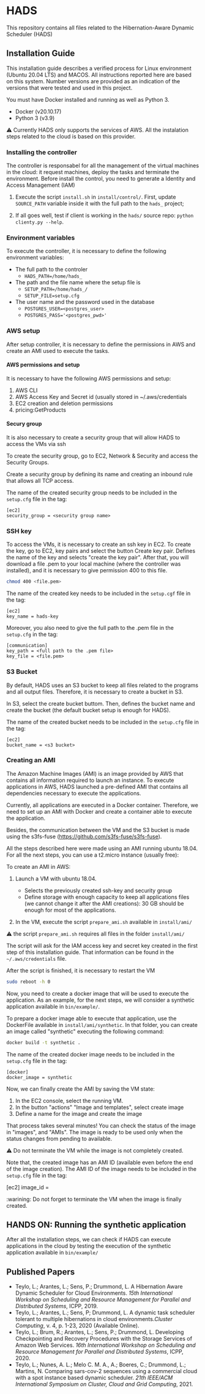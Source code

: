 # HADS

This repository contains all files related to the Hibernation-Aware Dynamic Scheduler (HADS)

## Installation Guide

This installation guide describes a verified process for Linux environment (Ubuntu 20.04 LTS) and MACOS. All instructions reported here are based on this system. Number versions are provided as an indication of the versions that were tested and used in this project. 


You must have Docker installed and running as well as Python 3.

- Docker (v20.10.17)
- Python 3 (v3.9)

:warning: Currently HADS only supports the services of AWS. All the instalation steps related to the cloud is based on this provider.


### Installing the controller

The controller is responsabel for all the management of the virtual machines in the cloud: it request machines, deploy the tasks and terminate the environment. Before install the control, you need to generate a Identity and Access Management (IAM) 

1. Execute the script `install.sh`  in `install/control/`. First, update `SOURCE_PATH` variable inside it with the full path to the `hads_` project;

2. If all goes well, test if client is working in the `hads/` source repo: `python clienty.py --help`.

### Environment variables

To execute the controller, it is necessary to define the following environment variables:

* The full path to the controler
    * `HADS_PATH=/home/hads_ `
* The path and the file name where the setup file is
    * `SETUP_PATH=/home/hads_/`
    * `SETUP_FILE=setup.cfg`
* The user name and the password used in the database
    * `POSTGRES_USER=<postgres_user>`
    * `POSTGRES_PASS='<postgres_pwd>'`



### AWS setup

After setup controller, it is necessary to define the permissions in AWS and create an AMI used to execute the tasks.


#### AWS permissions and setup

It is necessary to have the following AWS permissions and setup:

1. AWS CLI
2. AWS Access Key and Secret id (usually stored in ~/.aws/credentials
3. EC2 creation and deletion permissions
4. pricing:GetProducts

#### Secury group

It is also necessary to create a security group that will allow HADS to access the VMs via ssh

To create the security group, go to EC2, Network & Security and access the Security Groups.

Create a security group by defining its name and creating an inbound rule that allows all TCP access.

The name of the created security group needs to be included in the `setup.cfg` file in the tag:

```
[ec2]
security_group = <security group name>
```

### SSH key

To access the VMs, it is necessary to create an ssh key in EC2. To create the key, go to EC2, key pairs and select the button Create key pair. Defines the name of the key and selects "create the key pair". After that, you will download a file .pem to your local machine (where the controller was installed), and it is necessary to give permission 400 to this file.

```bash
chmod 400 <file.pem>
```

The name of the created key needs to be included in the `setup.cgf` file in the tag:

```
[ec2]
key_name = hads-key
```

Moreover, you also need to give the full path to the .pem file in the `setup.cfg` in the tag:

```
[communication]
key_path = <full path to the .pem file>
key_file = <file.pem>
```


### S3 Bucket

By default, HADS uses an S3 bucket to keep all files related to the programs and all output files. Therefore, it is necessary to create a bucket in S3.

In S3, select the create bucket buttom. Then, defines the bucket name and create the bucket (the default bucket setup is enough for HADS).

The name of the created bucket needs to be included in the `setup.cfg` file in the tag:

```
[ec2]
bucket_name = <s3 bucket>
```


### Creating an AMI

The Amazon Machine Images (AMI) is an image provided by AWS that contains all information required to launch an instance. To execute applications in AWS, HADS launched a pre-defined AMI that contains all dependencies necessary to execute the applications.

Currently, all applications are executed in a Docker container. Therefore, we need to set up an AMI with Docker and create a container able to execute the application.

Besides, the communication between the VM and the S3 bucket is made using the s3fs-fuse (https://github.com/s3fs-fuse/s3fs-fuse).

All the steps described here were made using an AMI running ubuntu 18.04. For all the next steps, you can use a t2.micro instance (usually free):

To create an AMI in AWS:

1. Launch a VM with ubuntu 18.04. 
    * Selects the previously created ssh-key and security group
    * Define storage with enough capacity to keep all applications files (we cannot change it after the AMI creations): 30 GB should be enough for most of the applications.

2. In the VM, execute the script `prepare_ami.sh` available in `install/ami/`

:warning: the script `prepare_ami.sh` requires all files in the folder `install/ami/`


The script will ask for the IAM access key and secret key created in the first step of this installation guide. That information can be found in the `~/.aws/credentials` file.


After the script is finished, it is necessary to restart the VM

```bash
sudo reboot -h 0
```

Now, you need to create a docker image that will be used to execute the application. As an example, for the next steps, we will consider a synthetic application available in `bin/example/`.

To prepare a docker image able to execute that application,  use the DockerFile available in `install/ami/synthetic`. In that folder, you can create an image called "synthetic" executing the following command:

```bash
docker build -t synthetic .
```

The name of the created docker image needs to be included in the `setup.cfg` file in the tag:

```
[docker]
docker_image = synthetic
```


Now, we can finally create the AMI by saving the VM state:

1. In the EC2 console, select the running VM.
2. In the button "actions" "Image and templates", select create image
3. Define a name for the image and create the image

That process takes several minutes! You can check the status of the image in "images", and "AMIs". The image is ready to be used only when the status changes from pending to available.

:warning: Do not terminate the VM while the image is not completely created.

Note that, the created image has an AMI ID (available even before the end of the image creation). The AMI ID of the image needs to be included in the `setup.cfg` file in the tag:

[ec2]
image_id = 	<ami-id>

:warining: Do not forget to terminate the VM when the image is finally created.


## HANDS ON: Running the synthetic application

After all the installation steps, we can check if HADS can execute applications in the cloud by testing the execution of the synthetic application available in `bin/example/`






## Published Papers
-   Teylo, L.; Arantes, L.; Sens, P.; Drummond, L. A Hibernation Aware Dynamic Scheduler for Cloud Environments. _15th International Workshop on Scheduling and Resource Management for Parallel and Distributed Systems_, ICPP, 2019.
-   Teylo, L.; Arantes, L.; Sens, P; Drummond, L. A dynamic task scheduler tolerant to multiple hibernations in cloud environments._Cluster Computing_, v. 4, p. 1-23, 2020  (Available Online).
-   Teylo, L.; Brum, R.; Arantes, L.; Sens, P.; Drummond, L. Developing Checkpointing and Recovery Procedures with the Storage Services of Amazon Web Services.  _16th International Workshop on Scheduling and Resource Management for Parallel and Distributed Systems_, ICPP, 2020.
-   Teylo, L.; Nunes, A. L.; Melo C. M. A., A.; Boeres, C.;  Drummond, L.; Martins, N. Comparing sars-cov-2 sequences using a commercial cloud with a spot instance based dynamic scheduler.  _21th IEEE/ACM International Symposium on Cluster, Cloud and Grid Computing_, 2021.


